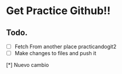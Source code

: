 # Get Practice Github!!

## Todo.

- [ ] Fetch From another place practicandogit2
- [ ] Make changes to files and push it

[*] Nuevo cambio
